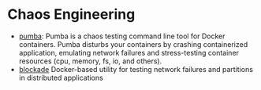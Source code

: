 # Chaos Engineering

- [pumba](https://github.com/alexei-led/pumba): Pumba is a chaos testing command line tool for Docker containers. Pumba disturbs your containers by crashing containerized application, emulating network failures and stress-testing container resources (cpu, memory, fs, io, and others).
- [blockade](https://github.com/worstcase/blockade) Docker-based utility for testing network failures and partitions in distributed applications
